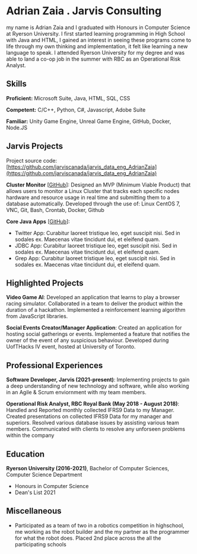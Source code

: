 # Adrian Zaia . Jarvis Consulting

my name is Adrian Zaia and I graduated with Honours in Computer Science at Ryerson University. I first started learning programming in High School with Java and HTML, I gained an interest in seeing these programs come to life through my own thinking and implementation, it felt like learning a new language to speak. I attended Ryerson University for my degree and was able to land a co-op job in the summer with RBC as an Operational Risk Analyst.

## Skills

**Proficient:** Microsoft Suite, Java, HTML, SQL, CSS

**Competent:** C/C++, Python, C#, Javascript, Adobe Suite

**Familiar:** Unity Game Engine, Unreal Game Engine, GitHub, Docker, Node.JS

## Jarvis Projects

Project source code: [https://github.com/jarviscanada/jarvis_data_eng_AdrianZaia](https://github.com/jarviscanada/jarvis_data_eng_AdrianZaia)


**Cluster Monitor** [[GitHub](https://github.com/jarviscanada/jarvis_data_eng_AdrianZaia/tree/master/linux_sql)]: Designed an MVP (Minimum Viable Product) that allows users to monitor a Linux Cluster that tracks each specific nodes hardware and resource usage in real time and submitting them to a database automatically. Developed through the use of: Linux CentOS 7, VNC, Git, Bash, Crontab, Docker, Github

**Core Java Apps** [[GitHub](https://github.com/jarviscanada/jarvis_data_eng_AdrianZaia/tree/master/core_java)]:
      
  - Twitter App: Curabitur laoreet tristique leo, eget suscipit nisi. Sed in sodales ex. Maecenas vitae tincidunt dui, et eleifend quam.
  - JDBC App: Curabitur laoreet tristique leo, eget suscipit nisi. Sed in sodales ex. Maecenas vitae tincidunt dui, et eleifend quam.
  - Grep App: Curabitur laoreet tristique leo, eget suscipit nisi. Sed in sodales ex. Maecenas vitae tincidunt dui, et eleifend quam.


## Highlighted Projects
**Video Game AI**: Developed an application that learns to play a browser racing simulator. Collaborated in a team to deliver the product within the duration of a hackathon. Implemented a reinforcement learning algorithm from JavaScript libraries.

**Social Events Creator/Manager Application**: Created an application for hosting social gatherings or events. Implemented a feature that notifies the owner of the event of any suspicious behaviour. Developed during UofTHacks IV event, hosted at University of Toronto.


## Professional Experiences

**Software Developer, Jarvis (2021-present)**: Implementing projects to gain a deep understanding of new technology and software, while also working in an Agile & Scrum enviornment with my team members.

**Operational Risk Analyst, RBC Royal Bank (May 2018 - August 2018)**: Handled and Reported monthly collected IFRS9 Data to my Manager. Created presentations on collected IFRS9 Data for my manager and superiors. Resolved various database issues by assisting various team members. Communicated with clients to resolve any unforseen problems within the company


## Education
**Ryerson University (2016-2021)**, Bachelor of Computer Sciences, Computer Science Department
- Honours in Computer Science
- Dean's List 2021


## Miscellaneous
- Participated as a team of two in a robotics competition in highschool, me working as the robot builder and the my partner as the programmer for what the robot does. Placed 2nd place across the all the participating schools